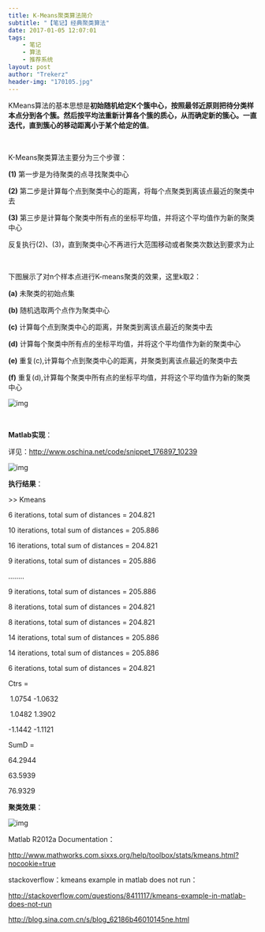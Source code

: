 ```yaml
---
title: K-Means聚类算法简介
subtitle: "【笔记】经典聚类算法"
date: 2017-01-05 12:07:01
tags: 
	- 笔记
	- 算法
	- 推荐系统
layout: post
author: "Trekerz"
header-img: "170105.jpg"
---
```




KMeans算法的基本思想是**初始随机给定K个簇中心，按照最邻近原则把待分类样本点分到各个簇。然后按平均法重新计算各个簇的质心，从而确定新的簇心。一直迭代，直到簇心的移动距离小于某个给定的值**。

<br/>

K-Means聚类算法主要分为三个步骤：

**(1)** 第一步是为待聚类的点寻找聚类中心

**(2)** 第二步是计算每个点到聚类中心的距离，将每个点聚类到离该点最近的聚类中去

**(3)** 第三步是计算每个聚类中所有点的坐标平均值，并将这个平均值作为新的聚类中心

反复执行(2)、(3)，直到聚类中心不再进行大范围移动或者聚类次数达到要求为止

 <br/>

下图展示了对n个样本点进行K-means聚类的效果，这里k取2：

**(a)** 未聚类的初始点集

**(b)** 随机选取两个点作为聚类中心

**(c)** 计算每个点到聚类中心的距离，并聚类到离该点最近的聚类中去

**(d)** 计算每个聚类中所有点的坐标平均值，并将这个平均值作为新的聚类中心

**(e)** 重复(c),计算每个点到聚类中心的距离，并聚类到离该点最近的聚类中去

**(f)** 重复(d),计算每个聚类中所有点的坐标平均值，并将这个平均值作为新的聚类中心

![img](1.png)

 <br/>

**Matlab实现**：

详见：<http://www.oschina.net/code/snippet_176897_10239>

![img](2.png)

**执行结果**：

\>> Kmeans

6 iterations, total sum of distances = 204.821

10 iterations, total sum of distances = 205.886

16 iterations, total sum of distances = 204.821

9 iterations, total sum of distances = 205.886

........

9 iterations, total sum of distances = 205.886

8 iterations, total sum of distances = 204.821

8 iterations, total sum of distances = 204.821

14 iterations, total sum of distances = 205.886

14 iterations, total sum of distances = 205.886

6 iterations, total sum of distances = 204.821

Ctrs =

​    1.0754   -1.0632

​    1.0482    1.3902

   -1.1442   -1.1121

SumD =

   64.2944

   63.5939

   76.9329

 

**聚类效果**：

![img](3.png)

Matlab R2012a Documentation：

<http://www.mathworks.com.sixxs.org/help/toolbox/stats/kmeans.html?nocookie=true>

stackoverflow：kmeans example in matlab does not run：

<http://stackoverflow.com/questions/8411117/kmeans-example-in-matlab-does-not-run>

<http://blog.sina.com.cn/s/blog_62186b46010145ne.html>

<br/>